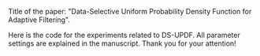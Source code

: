 Title of the paper: "Data-Selective Uniform Probability Density Function for Adaptive Filtering".

Here is the code for the experiments related to DS-UPDF. All parameter settings are explained in the manuscript. 
Thank you for your attention!
